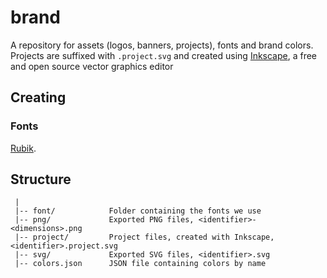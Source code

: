 # brand

A repository for assets (logos, banners, projects), fonts and brand colors.
Projects are suffixed with `.project.svg` and created using [Inkscape](https://inkscape.org),
a free and open source vector graphics editor

## Creating

### Fonts
[Rubik](https://fonts.google.com/specimen/Rubik).

## Structure
```text
 |
 |-- font/            Folder containing the fonts we use
 |-- png/             Exported PNG files, <identifier>-<dimensions>.png
 |-- project/         Project files, created with Inkscape, <identifier>.project.svg
 |-- svg/             Exported SVG files, <identifier>.svg
 |-- colors.json      JSON file containing colors by name
```